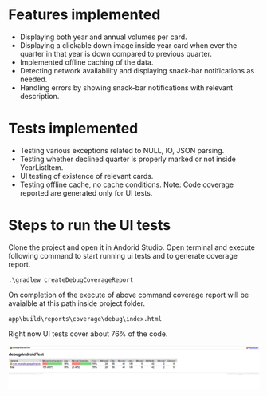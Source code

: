 # Features implemented

* Displaying both year and annual volumes per card.
* Displaying a clickable down image inside year card when ever the quarter in that year is down compared to previous quarter.
* Implemented offline caching of the data.
* Detecting network availability and displaying snack-bar notifications as needed.
* Handling errors by showing snack-bar notifications with relevant description.

# Tests implemented
* Testing various exceptions related to NULL, IO, JSON parsing.
* Testing whether declined quarter is properly marked or not inside YearListItem.
* UI testing of existence of relevant cards.
* Testing offline cache, no cache conditions.
Note: Code coverage reported are generated only for UI tests.

# Steps to run the UI tests
Clone the project and open it in Andorid Studio.
Open terminal and execute following command to start running ui tests and to generate coverage report.

    .\gradlew createDebugCoverageReport

On completion of the execute of above command coverage report will be avaialble at this path inside project folder.

    app\build\reports\coverage\debug\index.html

Right now UI tests cover about 76% of the code.

![alt text](https://raw.githubusercontent.com/emandiraviteja/sphApplication/master/docs/coverage.PNG)